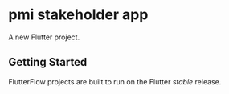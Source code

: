 # pmi stakeholder app

A new Flutter project.

## Getting Started

FlutterFlow projects are built to run on the Flutter _stable_ release.
